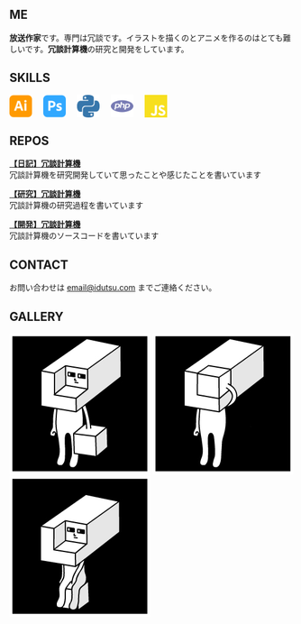 ## ME

**放送作家**です。専門は冗談です。イラストを描くのとアニメを作るのはとても難しいです。**冗談計算機**の研究と開発をしています。

## SKILLS 
<div style="display: flex; gap: 20px; align-items: center;">
    <img src="images/adobeillustrator.svg" alt="Illustrator" width="40" height="40"/>
    <img src="images/adobephotoshop.svg" alt="Photoshop" width="40" height="40"/>
    <img src="images/python.svg" alt="Python" width="40" height="40"/>
    <img src="images/php.svg" alt="Python" width="40" height="40"/>
    <img src="images/javascript.svg" alt="Python" width="40" height="40"/>
</div>



## REPOS

[**【日記】冗談計算機**](https://github.com/idutsu/kirikuchikun-diary)  
冗談計算機を研究開発していて思ったことや感じたことを書いています

[**【研究】冗談計算機**](https://github.com/idutsu/kirikuchikun-res)  
冗談計算機の研究過程を書いています

[**【開発】冗談計算機**](https://github.com/idutsu/kirikuchikun-dev)  
冗談計算機のソースコードを書いています

## CONTACT

お問い合わせは email@idutsu.com までご連絡ください。

## GALLERY

![キリクチくんオープン](images/githubopen.jpg)
![キリクチくんクローズ](images/githubclose.jpg)
![キリクチくん座る](images/githubsit.jpg)
